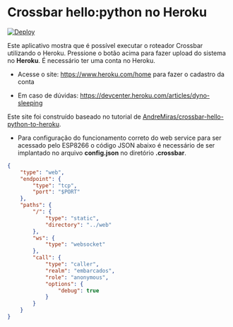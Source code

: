 # Crossbar hello:python no Heroku

[![Deploy](https://www.herokucdn.com/deploy/button.svg)](https://heroku.com/deploy)

Este aplicativo mostra que é possível executar o roteador Crossbar utilizando o Heroku.
Pressione o botão acima para fazer upload do sistema no **Heroku**. É necessário ter uma conta no Heroku.

* Acesse o site: https://www.heroku.com/home para fazer o cadastro da conta

* Em caso de dúvidas: https://devcenter.heroku.com/articles/dyno-sleeping

Este site foi construído baseado no tutorial de [AndreMiras/crossbar-hello-python-to-heroku](https://github.com/AndreMiras/crossbar-hello-python-to-heroku).

* Para configuração do funcionamento correto do web service para ser acessado pelo ESP8266 o código JSON abaixo é necessário de ser implantado no arquivo **config.json** no diretório **.crossbar**.

```json
{
    "type": "web",
    "endpoint": {
        "type": "tcp",
        "port": "$PORT"
    },
    "paths": {
        "/": {
            "type": "static",
            "directory": "../web"
        },
        "ws": {
            "type": "websocket"
        },
        "call": {
            "type": "caller",
            "realm": "embarcados",
            "role": "anonymous",
            "options": {
                "debug": true
            }
        }
    }
}
```
